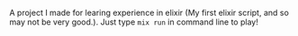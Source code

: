 A project I made for learing experience in elixir (My first elixir script, and so may not be very good.).
Just type `mix run` in command line to play!